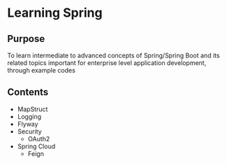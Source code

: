 # Learning Spring
## Purpose
To learn intermediate to advanced concepts of Spring/Spring Boot and its related topics 
important for enterprise level application development, through example codes
## Contents
- MapStruct
- Logging
- Flyway
- Security
  - OAuth2
- Spring Cloud
  - Feign
